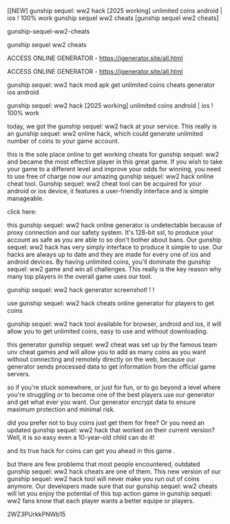 [[NEW] gunship sequel: ww2 hack [2025 working] unlimited coins android | ios ! 100% work gunship sequel ww2 cheats [gunship sequel ww2 cheats]

gunship-sequel-ww2-cheats

gunship sequel ww2 cheats

ACCESS ONLINE GENERATOR - https://igenerator.site/all.html

ACCESS ONLINE GENERATOR - https://igenerator.site/all.html

gunship sequel: ww2 hack mod apk get unlimited coins cheats generator ios android

gunship sequel: ww2 hack [2025 working] unlimited coins android | ios ! 100% work

today, we got the gunship sequel: ww2 hack at your service. This really is an gunship sequel: ww2 online hack, which could generate unlimited number of coins to your game account.

this is the sole place online to get working cheats for gunship sequel: ww2 and became the most effective player in this great game. If you wish to take your game to a different level and improve your odds for winning, you need to use free of charge now our amazing gunship sequel: ww2 hack online cheat tool. Gunship sequel: ww2 cheat tool can be acquired for your android or ios device, it features a user-friendly interface and is simple manageable.

click here:

this gunship sequel: ww2 hack online generator is undetectable because of proxy connection and our safety system. It's 128-bit ssl, to produce your account as safe as you are able to so don't bother about bans. Our gunship sequel: ww2 hack has very simply interface to produce it simple to use. Our hacks are always up to date and they are made for every one of ios and android devices. By having unlimited coins, you'll dominate the gunship sequel: ww2 game and win all challenges. This really is the key reason why many top players in the overall game uses our tool.

gunship sequel: ww2 hack generator screenshot! ! !

use gunship sequel: ww2 hack cheats online generator for players to get coins

gunship sequel: ww2 hack tool available for browser, android and ios, it will allow you to get unlimited coins, easy to use and without downloading.

this generator gunship sequel: ww2 cheat was set up by the famous team unv cheat games and will allow you to add as many coins as you want without connecting and remotely directly on the web, because our generator sends processed data to get information from the official game servers.

so if you're stuck somewhere, or just for fun, or to go beyond a level where you're struggling or to become one of the best players use our generator and get what ever you want. Our generator encrypt data to ensure maximum protection and minimal risk.

did you prefer not to buy coins just get them for free? Or you need an updated gunship sequel: ww2 hack that worked on their current version? Well, it is so easy even a 10-year-old child can do it!

and its true hack for coins can get you ahead in this game .

but there are few problems that most people encountered, outdated gunship sequel: ww2 hack cheats are one of them. This new version of our gunship sequel: ww2 hack tool will never make you run out of coins anymore. Our developers made sure that our gunship sequel: ww2 cheats will let you enjoy the potential of this top action game in gunship sequel: ww2 fans know that each player wants a better equipe or players.

2WZ3PUrkkPNWb15

